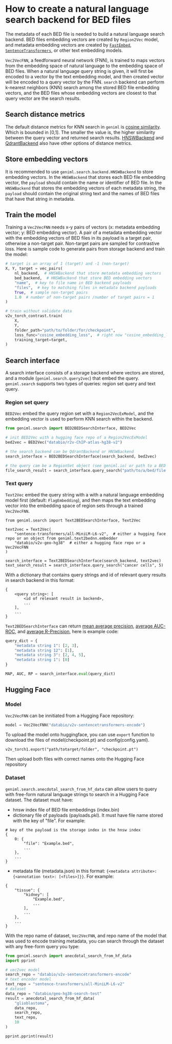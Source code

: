 # How to create a natural language search backend for BED files
The metadata of each BED file is needed to build a natural language search backend. BED files embedding vectors are created by
`Region2Vec` model, and metadata embedding vectors are created by [`FastEmbed`](https://github.com/qdrant/fastembed), [`SentenceTransformers`](https://www.sbert.net/), or other text embedding models.

`Vec2VecFNN`, a feedforward neural network (FNN), is trained to maps vectors from the embedding space of natural language to the embedding
space of BED files. When a natural language query string is given, it will first be encoded to a vector by the text embedding model, and then created 
vector will be encoded to a query vector by the FNN. `search` backend can perform k-nearest neighbors (KNN) search among the stored BED
file embedding vectors, and the BED files whose embedding vectors are closest to that query vector are the search results.

## Search distance metrics

The default distance metrics for KNN search in `geniml` is [cosine similarity](https://en.wikipedia.org/wiki/Cosine_similarity). Which is bounded in [0,1]. The smaller the value is, the higher similarity between the query vector and returned search results. [HNSWBackend](https://github.com/nmslib/hnswlib?tab=readme-ov-file#python-bindings) and [QdrantBackend](https://qdrant.tech/documentation/concepts/search/#metrics) also have other options of distance metrics.

## Store embedding vectors
It is recommended to use `geniml.search.backend.HNSWBackend` to store embedding vectors. In the `HNSWBackend` that stores each BED file embedding
vector, the `payload` should contain the name or identifier of BED file. In the `HNSWBackend` that stores the embedding vectors of each 
metadata string, the `payload` should contain the original string text and the names of BED files that have that string in metadata.

## Train the model
Training a `Vec2VecFNN` needs x-y pairs of vectors (x: metadata embedding vector; y: BED embedding vector). A pair of a metadata embedding
vector with the embedding vectors of BED files in its payload is a target pair, otherwise a non-target pair. Non-target pairs are sampled for
contrastive loss. Here is sample code to generate pairs from storage backend and train the model:

```python
# target is an array of 1 (target) and -1 (non-target) 
X, Y, target = vec_pairs(
    nl_backend,  # HNSWBackend that store metadata embedding vectors
    bed_backend,  # HNSWBackend that store BED embedding vectors
    "name",  # key to file name in BED backend payloads
    "files",  # key to matching files in metadata backend payloads
    True,  # sample non-target pairs
    1.0  # number of non-target pairs /number of target pairs = 1
)

# train without validate data
v2v_torch_contrast.train(
    X,
    Y,
    folder_path="path/to/folder/for/checkpoint",
    loss_func="cosine_embedding_loss",  # right now "cosine_embedding_loss" is the only contrastive loss function available
    training_target=target,
)

```

## Search interface
A search interface consists of a storage backend where vectors are stored, and a module (`geniml.search.query2vec`) that embed the query.
`geniml.search` supports two types of queries: region set query and text query. 

### Region set query

`BED2Vec` embed the query region set with a `Region2VecExModel`, and the embedding vector is used to perform KNN search within the backend.

```python
from geniml.search import BED2BEDSearchInterface, BED2Vec

# init BED2Vec with a hugging face repo of a Region2VecExModel
bed2vec = BED2Vec("databio/r2v-ChIP-atlas-hg38-v2")

# the search_backend can be QdrantBackend or HNSWBackend
search_interface = BED2BEDSearchInterface(search_backend, bed2vec)

# the query cam be a RegionSet object (see geniml.io) or path to a BED file in disk
file_search_result = search_interface.query_search("path/to/a/bed/file.bed", 5)
```

### Text query

`Text2Vec` embed the query string with a with a natural language embedding model first (default: `FlagEmbedding`), and then maps the text embedding vector into the embedding space of region sets through a trained `Vec2VecFNN`.

```
from geniml.search import Text2BEDSearchInterface, Text2Vec

text2vec = Text2Vec(
    "sentence-transformers/all-MiniLM-L6-v2",  # either a hugging face repo or an object from geniml.text2bednn.embedder
    "databio/v2v-geo-hg38"  # either a hugging face repo or a Vec2VecFNN
)

search_interface = Text2BEDSearchInterface(search_backend, text2vec)
text_search_result = search_interface.query_search("cancer cells", 5)
```

With a dictionary that contains query strings and id of relevant query results in search backend in this format:

```
{
    <query string>: [
        <id of relevant result in backend>,
        ...    
    ],
    ...
}
```

`Text2BEDSearchInterface` can return [mean average precision](https://www.youtube.com/watch?v=pM6DJ0ZZee0&t=157s), [average AUC-ROC](https://nlp.stanford.edu/IR-book/pdf/08eval.pdf), and [average R-Precision](https://link.springer.com/referenceworkentry/10.1007/978-0-387-39940-9_491), here is example code:

```python
query_dict = {
    "metadata string 1": [2, 3],
    "metadata string 12": [1],
    "metadata string 3": [2, 4, 5],
    "metadata string 1": [0]
}

MAP, AUC, RP = search_interface.eval(query_dict)
```

## Hugging Face

### Model

`Vec2VecFNN` can be innitiated from a Hugging Face repository:

```python
model = Vec2VecFNN("databio/v2v-sentencetransformers-encode")
```

To upload the model onto huggingface, you can use `export` function to download the files of model(checkpoint.pt) and config(config.yaml).

```
v2v_torch1.export("path/totarget/folder", "checkpoint.pt")
```

Then upload both files with correct names onto the Hugging Face repository

### Dataset

`geniml.search.anecdotal_search_from_hf_data` can allow users to query with free-form natural language strings to search in a Hugging Face dataset. The dataset must have:

* hnsw index file of BED file embeddings (index.bin)
* dictionary file of payloads (payloads.pkl). It must have file name stored with the key of "file". For example:

```
# key of the payload is the storage index in the hnsw index
{
    0: {
        "file": "Example.bed",
        ...
    },
    ...
}
```

* metadata file (metadata.json) in this format: `{<metadata attribute>: {<annotation text>: [<files>]}}`. For example:

```
{
    "tissue": {
        "kidney": [
            "Example.bed",
            ...
        ],
        ...
    },
    ...
}
```

With the repo name of dataset, `Vec2VecFNN`, and repo name of the model that was used to encode training metadata, you can search through the dataset with any free-form query you type:

```python
from geniml.search import anecdotal_search_from_hf_data
import pprint

# vec2vec model
search_repo = "databio/v2v-sentencetransformers-encode"
# text encoder model
text_repo = "sentence-transformers/all-MiniLM-L6-v2"
# dataset
data_repo = "databio/geo-hg38-search-test"
result = anecdotal_search_from_hf_data(
    "glioblastoma",
    data_repo,
    search_repo,
    text_repo,
    10
)

pprint.pprint(result)

```

